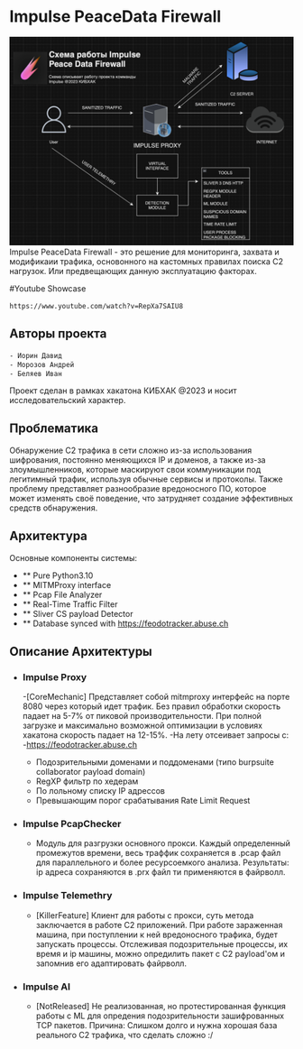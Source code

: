 # Impulse PeaceData Firewall
![Alt text](asdf.png "logo")
Impulse PeaceData Firewall - это решение для мониторинга, захвата и модификаии трафика, основонного на кастомных правилах поиска C2 нагрузок.
Или предвещающих данную эксплуатацию факторах.

#Youtube Showcase
````
https://www.youtube.com/watch?v=RepXa7SAIU8
````


## Авторы проекта
````
- Иорин Давид 
- Морозов Андрей
- Беляев Иван
 ````
Проект сделан в рамках хакатона КИБХАК @2023 и носит исследовательский характер.

## Проблематика 
Обнаружение C2 трафика в сети сложно из-за использования шифрования, постоянно меняющихся IP и доменов, а также из-за злоумышленников, которые маскируют свои коммуникации под легитимный трафик, используя обычные сервисы и протоколы. Также проблему представляет разнообразие вредоносного ПО, которое может изменять своё поведение, что затрудняет создание эффективных средств обнаружения.


## Архитектура

 Основные компоненты системы:
- ** Pure Python3.10
- ** MITMProxy interface
- ** Pcap File Analyzer
- ** Real-Time Traffic Filter
- ** Sliver CS payload Detector
- ** Database synced with https://feodotracker.abuse.ch

## Описание Архитектуры
- ### Impulse Proxy
  -[CoreMechanic] Представляет собой mitmproxy интерфейс на порте 8080 через который идет трафик. Без правил обработки скорость падает на 5-7% от пиковой производительности. При полной загрузке и максимально возможной оптимизации в условиях хакатона скорость падает на 12-15%.
  -На лету отсеивает запросы с:
   -https://feodotracker.abuse.ch
   - Подозрительными  доменами и поддоменами (типо burpsuite collaborator payload domain)
   - RegXP фильтр по  хедерам
   - По лольному списку IP адрессов
   - Превышающим порог срабатывания Rate Limit Request 

- ### Impulse PcapChecker 
  - Модуль для разгрузки основного прокси. Каждый определенный промежутов времени, весь траффик сохраняется в .pcap файл для параллельного и более ресурсоемкого анализа. Результаты: ip адреса сохраняются в .prx файл ти применяются в файрволл. 

- ### Impulse Telemethry
  - [KillerFeature] Клиент для работы с прокси, суть метода заключается в работе С2 приложений. При работе зараженная машина, при поступлении к ней вредоносного трафика, будет запускать процессы. Отслеживая подозрительные процессы, их время и ip машины, можно опредилить пакет с C2  payload'ом и запомнив его адаптировать файрволл. 

- ### Impulse AI
  - [NotReleased] Не реализованная, но протестированная функция работы с ML для опредения подозрительности зашифрованных TCP пакетов. Причина: Слишком долго и нужна хорошая база реального C2 трафика, что сделать сложно :/ 



